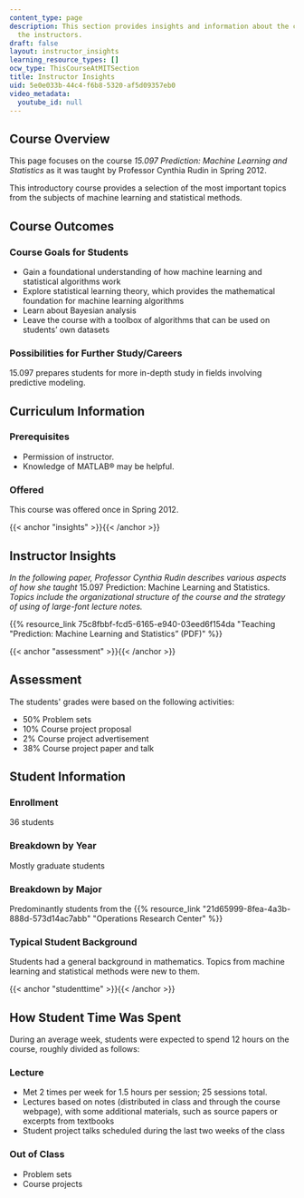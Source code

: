 ```yaml
---
content_type: page
description: This section provides insights and information about the course from
  the instructors.
draft: false
layout: instructor_insights
learning_resource_types: []
ocw_type: ThisCourseAtMITSection
title: Instructor Insights
uid: 5e0e033b-44c4-f6b8-5320-af5d09357eb0
video_metadata:
  youtube_id: null
---
```

## Course Overview

This page focuses on the course _15.097 Prediction: Machine Learning and Statistics_ as it was taught by Professor Cynthia Rudin in Spring 2012.

This introductory course provides a selection of the most important topics from the subjects of machine learning and statistical methods.

## Course Outcomes

### Course Goals for Students

- Gain a foundational understanding of how machine learning and statistical algorithms work
- Explore statistical learning theory, which provides the mathematical foundation for machine learning algorithms
- Learn about Bayesian analysis
- Leave the course with a toolbox of algorithms that can be used on students’ own datasets

### Possibilities for Further Study/Careers

15.097 prepares students for more in-depth study in fields involving predictive modeling.

## Curriculum Information

### Prerequisites

- Permission of instructor.
- Knowledge of MATLAB® may be helpful.

### Offered

This course was offered once in Spring 2012.

{{< anchor "insights" >}}{{< /anchor >}}

## Instructor Insights

_In the following paper, Professor Cynthia Rudin describes various aspects of how she taught_ 15.097 Prediction: Machine Learning and Statistics. _Topics include the organizational structure of the course and the strategy of using of large-font lecture notes._

{{% resource_link 75c8fbbf-fcd5-6165-e940-03eed6f154da "Teaching \"Prediction: Machine Learning and Statistics” (PDF)" %}}

{{< anchor "assessment" >}}{{< /anchor >}}

## Assessment

The students' grades were based on the following activities:

- 50% Problem sets
- 10% Course project proposal
- 2% Course project advertisement
- 38% Course project paper and talk

## Student Information

### Enrollment

36 students

### Breakdown by Year

Mostly graduate students

### Breakdown by Major

Predominantly students from the {{% resource_link "21d65999-8fea-4a3b-888d-573d14ac7abb" "Operations Research Center" %}}

### Typical Student Background

Students had a general background in mathematics. Topics from machine learning and statistical methods were new to them. 

{{< anchor "studenttime" >}}{{< /anchor >}}

## How Student Time Was Spent

During an average week, students were expected to spend 12 hours on the course, roughly divided as follows:

### Lecture

- Met 2 times per week for 1.5 hours per session; 25 sessions total.
- Lectures based on notes (distributed in class and through the course webpage), with some additional materials, such as source papers or excerpts from textbooks
- Student project talks scheduled during the last two weeks of the class

### Out of Class

- Problem sets
- Course projects